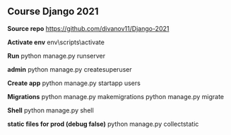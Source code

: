## Course Django 2021 ##

**Source repo**
https://github.com/divanov11/Django-2021

**Activate env**
env\scripts\activate

**Run**
python manage.py runserver

**admin**
python manage.py createsuperuser

**Create app**
python manage.py startapp users

**Migrations**
python manage.py makemigrations
python manage.py migrate

**Shell**
python manage.py shell

**static files for prod (debug false)**
python manage.py collectstatic